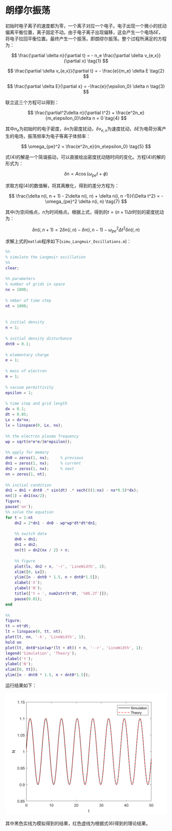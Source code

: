 # 朗缪尔振荡

初始时电子离子的速度都为零，一个离子对应一个电子。电子出现一个微小的扰动偏离平衡位置，离子固定不动。由于电子离子出现偏移，这会产生一个电场$\delta E$，将电子拉回平衡位置。最终产生一个振荡，即朗缪尔振荡。整个过程所满足的方程为：

$$
\frac{\partial \delta n}{\partial t} = - n_e \frac{\partial \delta v_{e,x}}{\partial x}   \tag{1}
$$

$$
\frac{\partial \delta v_{e,x}}{\partial t} = - \frac{e}{m_e} \delta E   \tag{2}
$$

$$
\frac{\partial \delta E}{\partial x} = -\frac{e}{\epsilon_0} \delta n   \tag{3}
$$

联立这三个方程可以得到：

$$
\frac{\partial^2\delta n}{\partial t^2} + \frac{e^2n_e}{m_e\epsilon_0}\delta n = 0   \tag{4}
$$

其中$n_e$为初始时的电子密度，$\delta n$为密度扰动，$\delta v_{e,x}$为速度扰动，$\delta E$为电荷分离产生的电场，振荡频率为电子等离子体频率：

$$
\omega_{pe}^2 = \frac{e^2n_e}{m_e\epsilon_0}   \tag{5}
$$

式(4)的解是一个简谐振动，可以直接给出密度扰动随时间的变化。方程(4)的解的形式为：

$$
\delta n = A \cos (\omega_{pe} t + \phi)   \tag{6}
$$

求取方程(4)的数值解，将其离散化，得到的差分方程为：

$$
\frac{\delta n(i, n + 1) - 2\delta n(i, n) + \delta n(i, n -1)}{\Delta t^2} = - \omega_{pe}^2 \delta n(i, n)   \tag{7}
$$

其中$i$为空间格点，$n$为时间格点。根据上式，得到的$t = (n + 1)\Delta t$时刻的密度扰动为：

$$
\delta n(i, n+1) = 2\delta n(i, n) - \delta n(i, n- 1) - \omega_{pe}^2 \Delta t^2 \delta n(i, n)   \tag{8}
$$

求解上式的`matlab`程序如下(`simu_Langmuir_Oscillations.m`)：

```matlab
%%
% simulate the Langmuir oscillation
%%
clear;

%% parameters
% number of grids in space
nx = 1000;

% nmber of time step
nt = 1000;


% initial density
n = 1;

% initial density disturbance
dnt0 = 0.1;

% elementary charge
e = 1;

% mass of electron
m = 1;

% vacuum permittivity
epsilon = 1;

% time step and grid length
dx = 0.1;
dt = 0.05;
Lx = dx*nx;
lx = linspace(0, Lx, nx);

%% the electron plasma frequency
wp = sqrt(n*e*e/(m*epsilon));

%% apply for memory
dn0 = zeros(1, nx);     % previous
dn1 = zeros(1, nx);     % current
dn2 = zeros(1, nx);     % next
nn = zeros(1, nt);

%% initial condition
dn1 = dn1 + dnt0 .* sin(dt) .* sech(((1:nx) - nx*0.5)*dx);
nn(1) = dn1(nx/2);
figure;
pause('on');
%% solve the equation
for t = 1:nt
    dn2 = 2*dn1 - dn0 - wp*wp*dt*dt*dn1;

    %% switch data
    dn0 = dn1;
    dn1 = dn2;
    nn(t) = dn2(nx / 2) + n;

    %% figure
    plot(lx, dn2 + n, '-r', 'LineWidth', 2);
    xlim([0, Lx]);
    ylim([n - dnt0 * 1.5, n + dnt0*1.5]);
    xlabel('X');
    ylabel('N');
    title(['t = ', num2str(t*dt, '%06.2f')]);
    pause(0.01);
end

%% 
figure;
tt = nt*dt;
lt = linspace(0, tt, nt);
plot(lt, nn, '-k', 'LineWidth', 1);
hold on
plot(lt, dnt0*sin(wp*(lt + dt)) + n, '--r', 'LineWidth', 1);
legend('Simulation', 'Theory');
xlabel('t');
ylabel('N');
xlim([0, tt]);
ylim([n - dnt0 * 1.5, n + dnt0*1.5]);
```

运行结果如下：

![result](fig/ob146.png)

其中黑色实线为模拟得到的结果，红色虚线为根据式(6)得到的理论结果。

